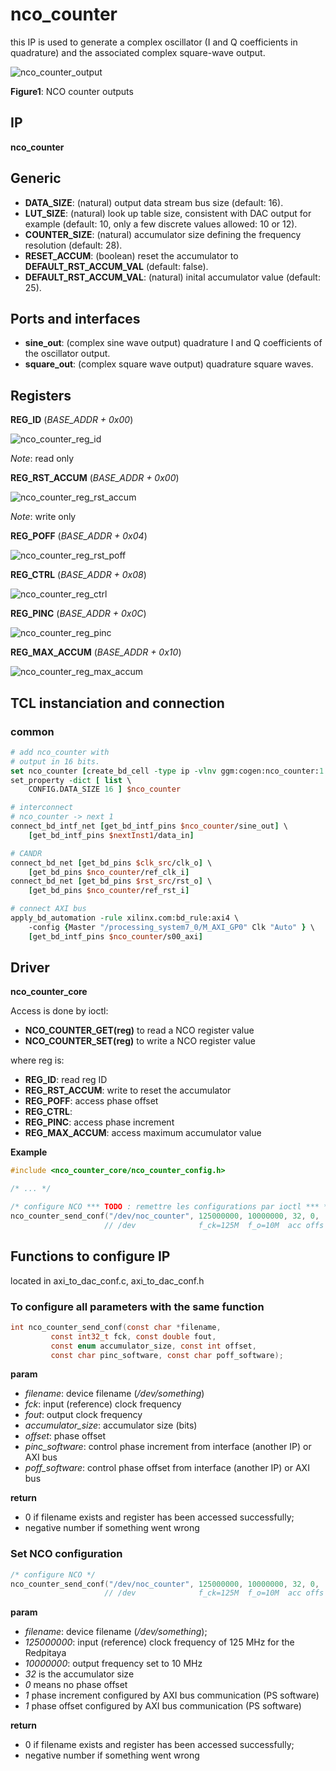 # nco_counter

this IP is used to generate a complex oscillator (I and Q coefficients
in quadrature) and the associated complex square-wave output.

![nco_counter_output](figures/nco_counter_output.svg)

__Figure1__: NCO counter outputs

## IP

**nco_counter**

## Generic

* **DATA_SIZE**: (natural) output data stream bus size (default: 16).
* **LUT_SIZE**: (natural) look up table size, consistent with DAC output for example (default: 10, only a few discrete values allowed: 10 or 12).
* **COUNTER_SIZE**: (natural) accumulator size defining the frequency resolution (default: 28).
* **RESET_ACCUM**: (boolean) reset the accumulator to **DEFAULT_RST_ACCUM_VAL** (default: false).
* **DEFAULT_RST_ACCUM_VAL**: (natural) inital accumulator value (default: 25).

## Ports and interfaces
* **sine_out**: (complex sine wave output) quadrature I and Q coefficients of the 
oscillator output.
* **square_out**: (complex square wave output) quadrature square waves.

## Registers

__**REG_ID**__ (*BASE_ADDR + 0x00*)

![nco_counter_reg_id](figures/nco_counter_reg_id.svg)

*Note*: read only

__**REG_RST_ACCUM**__ (*BASE_ADDR + 0x00*)

![nco_counter_reg_rst_accum](figures/nco_counter_reg_rst_accum.svg)

*Note*: write only

__**REG_POFF**__ (*BASE_ADDR + 0x04*)

![nco_counter_reg_rst_poff](figures/nco_counter_reg_rst_poff.svg)

__**REG_CTRL**__ (*BASE_ADDR + 0x08*)

![nco_counter_reg_ctrl](figures/nco_counter_reg_ctrl.svg)

__**REG_PINC**__ (*BASE_ADDR + 0x0C*)

![nco_counter_reg_pinc](figures/nco_counter_reg_pinc.svg)

__**REG_MAX_ACCUM**__ (*BASE_ADDR + 0x10*)

![nco_counter_reg_max_accum](figures/nco_counter_reg_max_accum.svg)

## TCL instanciation and connection

### common

```tcl
# add nco_counter with
# output in 16 bits.
set nco_counter [create_bd_cell -type ip -vlnv ggm:cogen:nco_counter:1.0 nco_counter]
set_property -dict [ list \
    CONFIG.DATA_SIZE 16 ] $nco_counter

# interconnect
# nco_counter -> next 1
connect_bd_intf_net [get_bd_intf_pins $nco_counter/sine_out] \
    [get_bd_intf_pins $nextInst1/data_in]

# CANDR
connect_bd_net [get_bd_pins $clk_src/clk_o] \
	[get_bd_pins $nco_counter/ref_clk_i]
connect_bd_net [get_bd_pins $rst_src/rst_o] \
	[get_bd_pins $nco_counter/ref_rst_i]

# connect AXI bus
apply_bd_automation -rule xilinx.com:bd_rule:axi4 \
    -config {Master "/processing_system7_0/M_AXI_GP0" Clk "Auto" } \
    [get_bd_intf_pins $nco_counter/s00_axi]
```
## Driver

**nco_counter_core**

Access is done by ioctl:

* **NCO_COUNTER_GET(reg)** to read a NCO register value
* **NCO_COUNTER_SET(reg)** to write a NCO register value

where reg is:
* **REG_ID**: read reg ID
* **REG_RST_ACCUM**: write to reset the accumulator
* **REG_POFF**: access phase offset
* **REG_CTRL**: 
* **REG_PINC**: access phase increment
* **REG_MAX_ACCUM**: access maximum accumulator value

**Example**

```c
#include <nco_counter_core/nco_counter_config.h>

/* ... */

/* configure NCO *** TODO : remettre les configurations par ioctl *** */
nco_counter_send_conf("/dev/noc_counter", 125000000, 10000000, 32, 0,   1,   1);
                     // /dev              f_ck=125M  f_o=10M  acc offs pinc poff
```

## Functions to configure IP

located in axi_to_dac_conf.c, axi_to_dac_conf.h

### To configure all parameters with the same function
```c
int nco_counter_send_conf(const char *filename,
         const int32_t fck, const double fout,
         const enum accumulator_size, const int offset,
         const char pinc_software, const char poff_software);
```
**param**

* *filename*: device filename (*/dev/something*)
* *fck*: input (reference) clock frequency
* *fout*: output clock frequency
* *accumulator_size*: accumulator size (bits)
* *offset*: phase offset
* *pinc_software*: control phase increment from interface (another IP) or AXI bus
* *poff_software*: control phase offset from interface (another IP) or AXI bus

**return**

* 0 if filename exists and register has been accessed successfully;
* negative number if something went wrong

### Set NCO configuration

```c
/* configure NCO */
nco_counter_send_conf("/dev/noc_counter", 125000000, 10000000, 32, 0,   1,   1);
                     // /dev              f_ck=125M  f_o=10M  acc offs pinc poff
```
**param**
* *filename*: device filename (*/dev/something*);
* *125000000*: input (reference) clock frequency of 125 MHz for the Redpitaya
* *10000000*: output frequency set to 10 MHz
* *32* is the accumulator size
* *0* means no phase offset 
* *1* phase increment configured by AXI bus communication (PS software)
* *1* phase offset configured by AXI bus communication (PS software)

**return**

* 0 if filename exists and register has been accessed successfully;
* negative number if something went wrong
